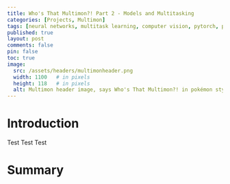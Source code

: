 ```yaml
---
title: Who's That Multimon?! Part 2 - Models and Multitasking
categories: [Projects, Multimon]
tags: [neural networks, multitask learning, computer vision, pytorch, pokémon]
published: true
layout: post
comments: false
pin: false
toc: true
image:
  src: /assets/headers/multimonheader.png
  width: 1100   # in pixels
  height: 118   # in pixels
  alt: Multimon header image, says Who's That Multimon?! in pokémon style font with a Charizard sprite
---
```


# Introduction
Test Test Test

# Summary

